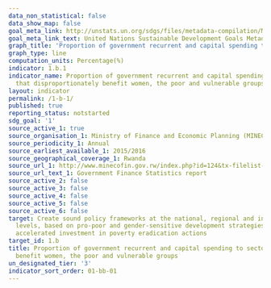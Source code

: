 ```yaml
---
data_non_statistical: false
data_show_map: false
goal_meta_link: http://unstats.un.org/sdgs/files/metadata-compilation/Metadata-Goal-1.pdf
goal_meta_link_text: United Nations Sustainable Development Goals Metadata (pdf 894kB)
graph_title: 'Proportion of government recurrent and capital spending to sectors that disproportionately benefit women, the poor and vulnerable groups'
graph_type: line
computation_units: Percentage(%)
indicator: 1.b.1
indicator_name: Proportion of government recurrent and capital spending to sectors
  that disproportionately benefit women, the poor and vulnerable groups
layout: indicator
permalink: /1-b-1/
published: true
reporting_status: notstarted
sdg_goal: '1'
source_active_1: true
source_organisation_1: Ministry of Finance and Economic Planning (MINECOFIN) 
source_periodicity_1: Annual 
source_earliest_available_1: 2015/2016
source_geographical_coverage_1: Rwanda
source_url_1: http://www.minecofin.gov.rw/index.php?id=124&tx-filelist-pi1-77%5Bpath%5D=Annual_Economic_Reports_web&cHash=c79b3c5d515246675ae372033a0dac3f
source_url_text_1: Government Finance Statistics report
source_active_2: false
source_active_3: false
source_active_4: false
source_active_5: false
source_active_6: false
target: Create sound policy frameworks at the national, regional and international
  levels, based on pro-poor and gender-sensitive development strategies, to support
  accelerated investment in poverty eradication actions
target_id: 1.b
title: Proportion of government recurrent and capital spending to sectors that disproportionately
  benefit women, the poor and vulnerable groups
un_designated_tier: '3'
indicator_sort_order: 01-bb-01
---
```

